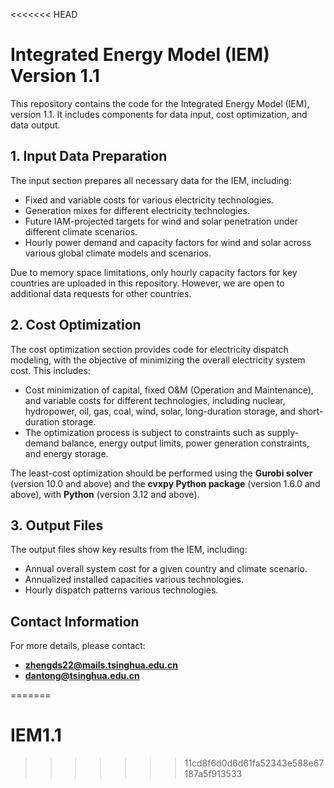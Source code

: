 <<<<<<< HEAD
# Integrated Energy Model (IEM) Version 1.1

This repository contains the code for the Integrated Energy Model (IEM), version 1.1. It includes components for data input, cost optimization, and data output.

## 1. Input Data Preparation
The input section prepares all necessary data for the IEM, including:

- Fixed and variable costs for various electricity technologies.
- Generation mixes for different electricity technologies.
- Future IAM-projected targets for wind and solar penetration under different climate scenarios.
- Hourly power demand and capacity factors for wind and solar across various global climate models and scenarios.

Due to memory space limitations, only hourly capacity factors for key countries are uploaded in this repository. However, we are open to additional data requests for other countries.

## 2. Cost Optimization
The cost optimization section provides code for electricity dispatch modeling, with the objective of minimizing the overall electricity system cost. This includes:

-  Cost minimization of capital, fixed O&M (Operation and Maintenance), and variable costs for different technologies, including nuclear, hydropower, oil, gas, coal, wind, solar, long-duration storage, and short-duration storage.
- The optimization process is subject to constraints such as supply-demand balance, energy output limits, power generation constraints, and energy storage.

The least-cost optimization should be performed using the **Gurobi solver** (version 10.0 and above) and the **cvxpy Python package** (version 1.6.0 and above), with **Python** (version 3.12 and above).

## 3. Output Files
The output files show key results from the IEM, including:

- Annual overall system cost for a given country and climate scenario.
- Annualized installed capacities various technologies.
- Hourly dispatch patterns various technologies.


## Contact Information
For more details, please contact:

- **zhengds22@mails.tsinghua.edu.cn**
- **dantong@tsinghua.edu.cn**

=======
# IEM1.1
>>>>>>> 11cd8f6d0d6d61fa52343e588e67187a5f913533

